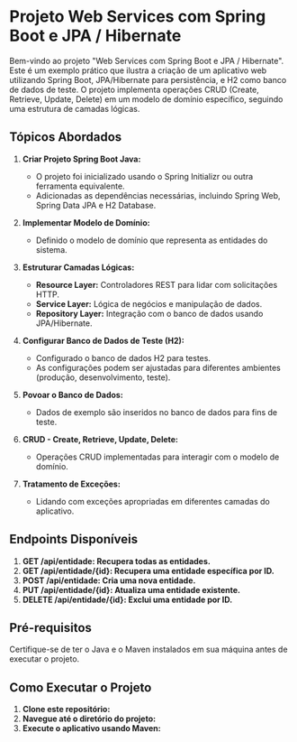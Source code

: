 # Projeto Web Services com Spring Boot e JPA / Hibernate

Bem-vindo ao projeto "Web Services com Spring Boot e JPA / Hibernate". Este é um exemplo prático que ilustra a criação de um aplicativo web utilizando Spring Boot, JPA/Hibernate para persistência, e H2 como banco de dados de teste. O projeto implementa operações CRUD (Create, Retrieve, Update, Delete) em um modelo de domínio específico, seguindo uma estrutura de camadas lógicas.

## Tópicos Abordados

1. **Criar Projeto Spring Boot Java:**
   - O projeto foi inicializado usando o Spring Initializr ou outra ferramenta equivalente.
   - Adicionadas as dependências necessárias, incluindo Spring Web, Spring Data JPA e H2 Database.

2. **Implementar Modelo de Domínio:**
   - Definido o modelo de domínio que representa as entidades do sistema.

3. **Estruturar Camadas Lógicas:**
   - **Resource Layer:** Controladores REST para lidar com solicitações HTTP.
   - **Service Layer:** Lógica de negócios e manipulação de dados.
   - **Repository Layer:** Integração com o banco de dados usando JPA/Hibernate.

4. **Configurar Banco de Dados de Teste (H2):**
   - Configurado o banco de dados H2 para testes.
   - As configurações podem ser ajustadas para diferentes ambientes (produção, desenvolvimento, teste).

5. **Povoar o Banco de Dados:**
   - Dados de exemplo são inseridos no banco de dados para fins de teste.

6. **CRUD - Create, Retrieve, Update, Delete:**
   - Operações CRUD implementadas para interagir com o modelo de domínio.

7. **Tratamento de Exceções:**
   - Lidando com exceções apropriadas em diferentes camadas do aplicativo.

## Endpoints Disponíveis

1. **GET /api/entidade: Recupera todas as entidades.**
2. **GET /api/entidade/{id}: Recupera uma entidade específica por ID.**
3. **POST /api/entidade: Cria uma nova entidade.**
4. **PUT /api/entidade/{id}: Atualiza uma entidade existente.**
5. **DELETE /api/entidade/{id}: Exclui uma entidade por ID.**

## Pré-requisitos

Certifique-se de ter o Java e o Maven instalados em sua máquina antes de executar o projeto.

## Como Executar o Projeto

1. **Clone este repositório:**
2. **Navegue até o diretório do projeto:**
3.  **Execute o aplicativo usando Maven:**

